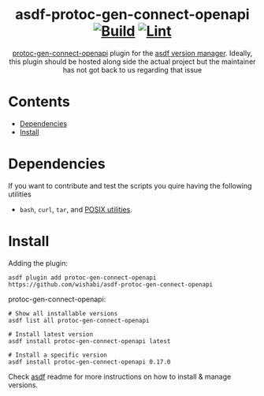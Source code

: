 <div align="center">

# asdf-protoc-gen-connect-openapi [![Build](https://github.com/eduardopoleoflipp/asdf-protoc-gen-connect-openapi/actions/workflows/build.yml/badge.svg)](https://github.com/eduardopoleoflipp/asdf-protoc-gen-connect-openapi/actions/workflows/build.yml) [![Lint](https://github.com/eduardopoleoflipp/asdf-protoc-gen-connect-openapi/actions/workflows/lint.yml/badge.svg)](https://github.com/eduardopoleoflipp/asdf-protoc-gen-connect-openapi/actions/workflows/lint.yml)

[protoc-gen-connect-openapi](https://github.com/sudorandom/protoc-gen-connect-openapi) plugin for the [asdf version manager](https://asdf-vm.com). Ideally, this plugin should be hosted along side the actual project but the maintainer has not got back to us regarding that issue

</div>

# Contents

- [Dependencies](#dependencies)
- [Install](#install)

# Dependencies

If you want to contribute and test the scripts you quire having the following utilities

- `bash`, `curl`, `tar`, and [POSIX utilities](https://pubs.opengroup.org/onlinepubs/9699919799/idx/utilities.html).

# Install

Adding the plugin:

```shell
asdf plugin add protoc-gen-connect-openapi https://github.com/wishabi/asdf-protoc-gen-connect-openapi
```

protoc-gen-connect-openapi:

```shell
# Show all installable versions
asdf list all protoc-gen-connect-openapi

# Install latest version
asdf install protoc-gen-connect-openapi latest

# Install a specific version
asdf install protoc-gen-connect-openapi 0.17.0
```

Check [asdf](https://github.com/asdf-vm/asdf) readme for more instructions on how to
install & manage versions.
